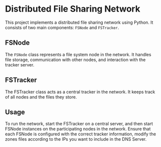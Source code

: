 # Distributed File Sharing Network
This project implements a distributed file sharing network using Python. It consists of two main components: `FSNode` and `FSTracker`.

## FSNode
The `FSNode` class represents a file system node in the network. It handles file storage, communication with other nodes, and interaction with the tracker server.

## FSTracker
The FSTracker class acts as a central tracker in the network. It keeps track of all nodes and the files they store.

## Usage
To run the network, start the FSTracker on a central server, and then start FSNode instances on the participating nodes in the network. Ensure that each FSNode is configured with the correct tracker information, modify the zones files according to the IPs you want to include in the DNS Server.

